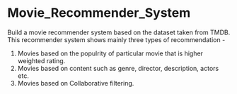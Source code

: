# Movie_Recommender_System

Build a movie recommender system based on the dataset taken from TMDB.
This recommender system shows mainly three types of recommendation -
1. Movies based on the populrity of particular movie that is higher weighted rating.
2. Movies based on content such as genre, director, description, actors etc.
3. Movies based on Collaborative filtering.
